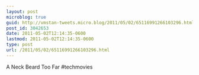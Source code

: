 ```yaml
---
layout: post
microblog: true
guid: http://vmstan-tweets.micro.blog/2011/05/02/65116991266103296.html
post_id: 3042653
date: 2011-05-02T12:14:35-0600
lastmod: 2011-05-02T12:14:35-0600
type: post
url: /2011/05/02/65116991266103296.html
---
```

A Neck Beard Too Far #techmovies
